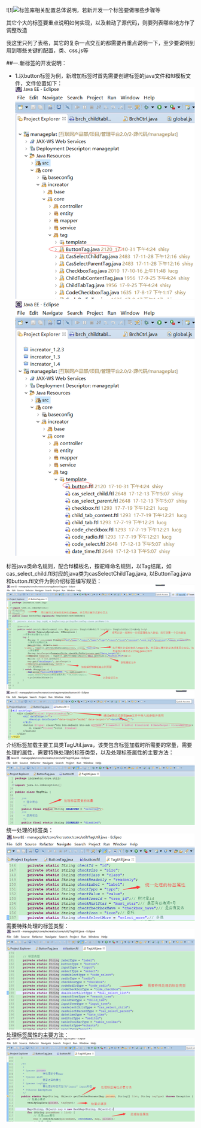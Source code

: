![![![](/assets/frontDoc_tag6.pn](/assets/frontDoc_tag8.png)](/assets/frontDoc_tag7.png)g)标签库相关配置总体说明，若新开发一个标签要做哪些步骤等

其它个大的标签要重点说明如何实现，以及若动了源代码，则要列表哪些地方作了调整改造

我这里只列了表格，其它的复杂一点交互的都需要再重点说明一下，至少要说明到用到哪些关键的配置，类、css,js等


##一.新标签的开发说明：

* 1.以button标签为例，新增加标签时首先需要创建标签的java文件和ftl模板文件，文件位置如下：![](/assets/frontDoc_tag1.png)
![](/assets/frontDoc_tag2.png)

标签java类命名规则，配合ftl模板名，按驼峰命名规则，以Tag结尾，如cas_select_child.ftl对应的java类为casSelectChildTag.java,
以ButtonTag.java和button.ftl文件为例介绍标签编写规范：
![](/assets/frontDoc_tag3.png)
![](/assets/frontDoc_tag4.png)
介绍标签加载主要工具类TagUtil.java，该类包含标签加载时所需要的常量，需要处理的属性，需要特殊处理的标签类型，以及处理标签属性的主要方法：
![](/assets/frontDoc_tag5.png)
统一处理的标签类：
![](/assets/frontDoc_tag6.png)
需要特殊处理的标签类型：
![](/assets/frontDoc_tag7.png)
处理标签属性的主要方法：
![](/assets/frontDoc_tag8.png)

